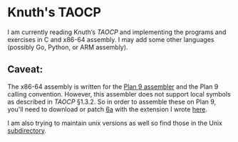 Knuth's TAOCP
=============

I am currently reading Knuth’s _TAOCP_ and implementing the programs and
exercises in C and x86-64 assembly.  I may add some other languages
(possibly Go, Python, or ARM assembly).

Caveat:
-------
The x86-64 assembly is written for the [Plan 9
assembler](http://doc.cat-v.org/plan_9/4th_edition/papers/asm) and the
Plan 9 calling convention. However, this assembler does not support 
local symbols as described in _TAOCP_ §1.3.2. So in order to assemble these
on Plan 9, you'll need to download or patch [6a](http://man.cat-v.org/9front/1/2a) with the extension I wrote
[here](http://www.codigo.co/code/C/local_labels/).

I am also trying to maintain unix versions as well so find those in the Unix
[subdirectory](http://www.codigo.co/code/Knuth/x86_64/unix/).
